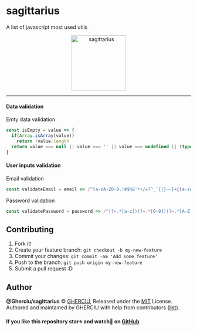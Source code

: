 # sagittarius
A list of javascript most used utils

<center><img src="https://github.com/Gherciu/sagittarius/blob/master/sagittarius-logo.png" alt="sagittarius" width="150px" height="150px"/></center>

---
#### Data validation

Emty data validation
```js
const isEmpty = value => {
  if(Array.isArray(value))
    return !value.length
  return value === null || value === '' || value === undefined || (typeof value === 'object' && !Object.keys(value).length)
}
```

#### User inputs validation

Email validation
```js
const validateEmail = email => /^[a-zA-Z0-9.!#$%&'*+/=?^_`{|}~-]+@[a-zA-Z0-9-]+(?:\.[a-zA-Z0-9-]+)*$/.test(email)
```
Password validation
```js
const validatePassword = password => /^(?=.*[a-z])(?=.*[0-9])(?=.*[A-Z])(?=.*[#$^+=!*()@%&]).{8,20}$/.test(password)
```

## Contributing

1. Fork it!
2. Create your feature branch: `git checkout -b my-new-feature`
3. Commit your changes: `git commit -am 'Add some feature'`
4. Push to the branch: `git push origin my-new-feature`
5. Submit a pull request :D

## Author

**@Gherciu/sagittarius** © [GHERCIU](https://github.com/Gherciu), Released under the [MIT](./LICENSE) License.<br>
Authored and maintained by GHERCIU with help from contributors ([list](https://github.com/Gherciu/sagittarius/contributors)).

#### If you like this repository star⭐ and watch👀 on [GitHub](https://github.com/Gherciu/sagittarius)
